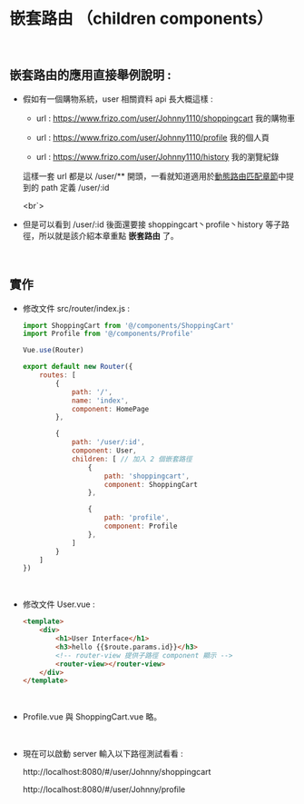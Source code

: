 # 嵌套路由 （children components）

<br>



## 嵌套路由的應用直接舉例說明 :

* 假如有一個購物系統，user 相關資料 api 長大概這樣 :

    * url : https://www.frizo.com/user/Johnny1110/shoppingcart  我的購物車

    * url : https://www.frizo.com/user/Johnny1110/profile  我的個人頁

    * url : https://www.frizo.com/user/Johnny1110/history  我的瀏覽紀錄

    這樣一套 url 都是以 /user/** 開頭，一看就知道適用於[動態路由匹配章節](..\routerMatch\README.md)中提到的 path 定義 /user/:id 

    <br`>

* 但是可以看到 /user/:id 後面還要接 shoppingcart丶profile丶history 等子路徑，所以就是該介紹本章重點 <strong>嵌套路由</strong> 了。


<br>

## 實作

* 修改文件 src/router/index.js :

    ```js
    import ShoppingCart from '@/components/ShoppingCart'
    import Profile from '@/components/Profile'

    Vue.use(Router)

    export default new Router({
        routes: [
            {
                path: '/',
                name: 'index',
                component: HomePage
            },

            {
                path: '/user/:id',
                component: User,
                children: [ // 加入 2 個嵌套路徑
                    {
                        path: 'shoppingcart',
                        component: ShoppingCart
                    },

                    {
                        path: 'profile',
                        component: Profile
                    },
                ]
            }
        ]
    })
    ```

    <br>

* 修改文件 User.vue : 

    ```html
    <template>
        <div>
            <h1>User Interface</h1>
            <h3>hello {{$route.params.id}}</h3>
            <!-- router-view 提供子路徑 component 顯示 -->
            <router-view></router-view> 
        </div>
    </template>
    ```

    <br>

* Profile.vue 與 ShoppingCart.vue 略。

    <br>

* 現在可以啟動 server 輸入以下路徑測試看看 : 

    http://localhost:8080/#/user/Johnny/shoppingcart

    http://localhost:8080/#/user/Johnny/profile